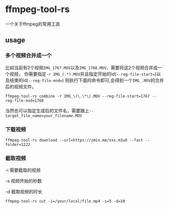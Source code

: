 # ffmpeg-tool-rs

一个关于ffmpeg的常用工具

## usage

### 多个视频合并成一个

比如当前有2个视频`IMG_1767.MOV`以及`IMG_1768.MOV`，需要将这2个视频合并成一个视频，
你需要指定`-r IMG_(.*).MOV`并且指定开始的id(`--reg-file-start=`)以及结束的id(`--reg-file-end=`)
则执行下面的命令即可,会得到一个`IMG_.MOV`的合并后的视频文件。

```
ffmpeg-tool-rs combine -r IMG_\(\.\*\).MOV --reg-file-start=1767 --reg-file-end=1768
```

当然也可以指定生成后的文件名，需要跟上`--target_file_name=your_filename.MOV`


### 下载视频

```
ffmpeg-tool-rs download --url=https://zmis.me/xxx.m3u8 --fast --folder=1222
```

### 截取视频

-i 需要截取的视频

-s 视频开始的秒数

-d 截取视频的时长

```
ffmpeg-tool-rs cut -i=/your/local/file.mp4 -s=5 -d=10
```
